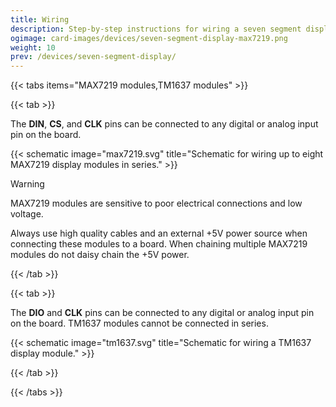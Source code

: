 ```yaml
---
title: Wiring
description: Step-by-step instructions for wiring a seven segment display module.
ogimage: card-images/devices/seven-segment-display-max7219.png
weight: 10
prev: /devices/seven-segment-display/
---
```


{{< tabs items="MAX7219 modules,TM1637 modules" >}}

{{< tab >}}

The **DIN**, **CS**, and **CLK** pins can be connected to any digital or analog input pin on the board.

{{< schematic image="max7219.svg" title="Schematic for wiring up to eight MAX7219 display modules in series." >}}

> [!WARNING]
> MAX7219 modules are sensitive to poor electrical connections and low voltage.
>
> Always use high quality cables and an external +5V power source when connecting these modules to a board. When chaining multiple MAX7219 modules do not daisy chain the +5V power.

{{< /tab >}}

{{< tab >}}

The **DIO** and **CLK** pins can be connected to any digital or analog input pin on the board. TM1637 modules cannot be connected in series.

{{< schematic image="tm1637.svg" title="Schematic for wiring a TM1637 display module." >}}

{{< /tab >}}

{{< /tabs >}}
